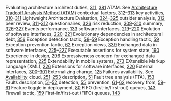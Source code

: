 Evaluating architecture architect duties, [311](ch21.xhtml#page_311), [381](ch25.xhtml#page_381) ATAM. See [Architecture Tradeoff Analysis Method (ATAM)](index.xhtml#ind38) contextual factors, [312](ch21.xhtml#page_312)–[313](ch21.xhtml#page_313) key activities, [310](ch21.xhtml#page_310)–[311](ch21.xhtml#page_311) Lightweight Architecture Evaluation, [324](ch21.xhtml#page_324)–[325](ch21.xhtml#page_325) outsider analysis, [312](ch21.xhtml#page_312) peer review, [311](ch21.xhtml#page_311)–[312](ch21.xhtml#page_312) questionnaires, [326](ch21.xhtml#page_326) risk reduction, [309](ch21.xhtml#page_309)–[310](ch21.xhtml#page_310) summary, [326](ch21.xhtml#page_326)–[327](ch21.xhtml#page_327) Events performance, [133](ch09.xhtml#page_133) software interfaces, [219](ch15.xhtml#page_219)–[220](ch15.xhtml#page_220) Evolution of software interfaces, [220](ch15.xhtml#page_220)–[221](ch15.xhtml#page_221) Evolutionary dependencies in architectural debt, [356](ch23.xhtml#page_356) Exception detection tactic, [58](ch04.xhtml#page_58)–[59](ch04.xhtml#page_59) Exception handling tactic, [59](ch04.xhtml#page_59) Exception prevention tactic, [62](ch04.xhtml#page_62) Exception views, [339](ch22.xhtml#page_339) Exchanged data in software interfaces, [225](ch15.xhtml#page_225)–[227](ch15.xhtml#page_227) Executable assertions for system state, [190](ch12.xhtml#page_190) Experience in design, [296](ch20.xhtml#page_296) Expressiveness concern for exchanged data representation, [225](ch15.xhtml#page_225) Extendability in mobile systems, [273](ch18.xhtml#page_273) EXtensible Markup Language (XML), [226](ch15.xhtml#page_226) Extensions for software interfaces, [220](ch15.xhtml#page_220) External interfaces, [300](ch20.xhtml#page_300)–[301](ch20.xhtml#page_301) Externalizing change, [125](ch08.xhtml#page_125) Failures availability. See [Availability](index.xhtml#ind58) cloud, [251](ch17.xhtml#page_251)–[253](ch17.xhtml#page_253) description, [51](ch04.xhtml#page_51) Fault tree analysis (FTA), [153](ch10.xhtml#page_153) Faults description, [51](ch04.xhtml#page_51)–[52](ch04.xhtml#page_52) detection, [55](ch04.xhtml#page_55) prevention, [61](ch04.xhtml#page_61)–[62](ch04.xhtml#page_62) recovery from, [59](ch04.xhtml#page_59)–[61](ch04.xhtml#page_61) Feature toggle in deployment, [80](ch05.xhtml#page_80) FIFO (first-in/first-out) queues, [143](ch09.xhtml#page_143) Firewall tactic, [159](ch10.xhtml#page_159) First-in/first-out (FIFO) queues, [143](ch09.xhtml#page_143)